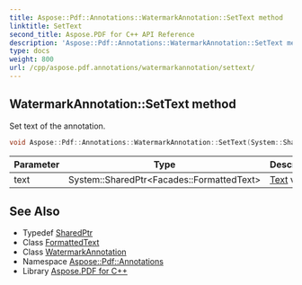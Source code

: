 ```yaml
---
title: Aspose::Pdf::Annotations::WatermarkAnnotation::SetText method
linktitle: SetText
second_title: Aspose.PDF for C++ API Reference
description: 'Aspose::Pdf::Annotations::WatermarkAnnotation::SetText method. Set text of the annotation in C++.'
type: docs
weight: 800
url: /cpp/aspose.pdf.annotations/watermarkannotation/settext/
---
```

## WatermarkAnnotation::SetText method


Set text of the annotation.

```cpp
void Aspose::Pdf::Annotations::WatermarkAnnotation::SetText(System::SharedPtr<Facades::FormattedText> text)
```


| Parameter | Type | Description |
| --- | --- | --- |
| text | System::SharedPtr\<Facades::FormattedText\> | [Text](../../../aspose.pdf.text/) value. |

## See Also

* Typedef [SharedPtr](../../../system/sharedptr/)
* Class [FormattedText](../../../aspose.pdf.facades/formattedtext/)
* Class [WatermarkAnnotation](../)
* Namespace [Aspose::Pdf::Annotations](../../)
* Library [Aspose.PDF for C++](../../../)
